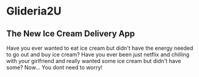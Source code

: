 # Glideria2U 
## The New Ice Cream Delivery App

Have you ever wanted to eat ice cream but didn't have the energy needed to go out and buy ice cream?
Have you ever been just netflix and chilling with your girlfriend and really wanted some ice cream but didn't have some?
Now... You dont need to worry!
